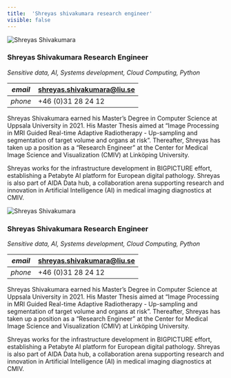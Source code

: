 ```yaml
---
title:  'Shreyas shivakumara research engineer'
visible: false
---
```

    

![Shreyas Shivakumara](/assets/img/staff/shreyas_shivakumara.jpg)

###  Shreyas Shivakumara Research Engineer

_Sensitive data, AI, Systems development, Cloud Computing, Python_

_email_|  shreyas.shivakumara@liu.se  
---|---  
_phone_|  +46 (0)31 28 24 12  
  


Shreyas Shivakumara earned his Master’s Degree in Computer Science at Uppsala University in 2021. His Master Thesis aimed at “Image Processing in MRI Guided Real-time Adaptive Radiotherapy - Up-sampling and segmentation of target volume and organs at risk”. Thereafter, Shreyas has taken up a position as a “Research Engineer” at the Center for Medical Image Science and Visualization (CMIV) at Linköping University.

Shreyas works for the infrastructure development in BIGPICTURE effort, establishing a Petabyte AI platform for European digital pathology. Shreyas is also part of AIDA Data hub, a collaboration arena supporting research and innovation in Artificial Intelligence (AI) in medical imaging diagnostics at CMIV.

![Shreyas Shivakumara](/assets/img/staff/shreyas_shivakumara.jpg)

###  Shreyas Shivakumara Research Engineer

_Sensitive data, AI, Systems development, Cloud Computing, Python_

_email_|  shreyas.shivakumara@liu.se  
---|---  
_phone_|  +46 (0)31 28 24 12  
  


Shreyas Shivakumara earned his Master’s Degree in Computer Science at Uppsala University in 2021. His Master Thesis aimed at “Image Processing in MRI Guided Real-time Adaptive Radiotherapy - Up-sampling and segmentation of target volume and organs at risk”. Thereafter, Shreyas has taken up a position as a “Research Engineer” at the Center for Medical Image Science and Visualization (CMIV) at Linköping University.

Shreyas works for the infrastructure development in BIGPICTURE effort, establishing a Petabyte AI platform for European digital pathology. Shreyas is also part of AIDA Data hub, a collaboration arena supporting research and innovation in Artificial Intelligence (AI) in medical imaging diagnostics at CMIV.
